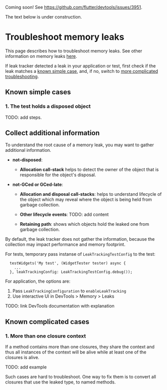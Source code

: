 Coming soon! See https://github.com/flutter/devtools/issues/3951.

The text below is under construction.

# Troubleshoot memory leaks

This page describes how to troubleshoot memory leaks. See other information on memory leaks [here](../README.md).

If leak tracker detected a leak in your application or test, first check if the leak matches a [known simple case](#known-simple-cases), and, if no,
switch to [more complicated troubleshooting](#more-complicated-cases).

## Known simple cases

### 1. The test holds a disposed object

TODO: add steps.

## Collect additional information

To understand the root cause of a memory leak, you may want to gather additional information.

- **not-disposed**:

    - **Allocation call-stack** helps to detect
        the owner of the object that is responsible for the object's disposal.

- **not-GCed or GCed-late**:

    - **Allocation and disposal call-stacks**: helps to understand lifecycle of the
        object which may reveal where the object is being held from garbage collection.

    - **Other lifecycle events**: TODO: add content

    - **Retaining path**: shows which objects hold the leaked one from garbage collection.


By default, the leak tracker does not gather the information, because the collection may
impact performance and memory footprint.

For tests, temporary pass instanse of `LeakTrackingTestConfig` to the test:

```
  testWidgets('My test', (WidgetTester tester) async {
    ...
  }, leakTrackingConfig: LeakTrackingTestConfig.debug());
```

For application, the options are:

1. Pass `LeakTrackingConfiguration` to `enableLeakTracking`
2. Use interactive UI in DevTools > Memory > Leaks

TODO: link DevTools documentation with explanation

## Known complicated cases

### 1. More than one closure context

If a method contains more than one closures, they share the context and thus all
instances of the context will be alive while at least one of the closures is alive.

TODO: add example

Such cases are hard to troubleshoot. One way to fix them is to convert all closures
that use the leaked type, to named methods.

